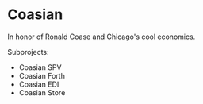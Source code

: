 # Coasian

In honor of Ronald Coase and Chicago's cool economics.

Subprojects:

- Coasian SPV
- Coasian Forth
- Coasian EDI
- Coasian Store
